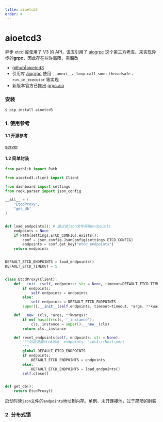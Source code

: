 ```yaml
---
title: aioetcd3
order: 4
---
```


# aioetcd3

<Alert type="warning">异步 etcd 库使用了 V3 的 API，该库引用了 [aiogrpc](https://github.com/hubo1016/aiogrpc) 这个第三方老库，来实现异步的**grpc**，因此存在些许局限，需魔改</Alert>

- [github|aioetcd3](https://github.com/gaopeiliang/aioetcd3)
- 引用库 [aiogrpc](https://github.com/hubo1016/aiogrpc) 使用 `__anext__`、`loop.call_soon_threadsafe` 、`run_in_executor` 等实现
- 新版本官方已推出 [grpc.aio](/back_end/python/生态/rpc/grpc)

### 安装

```bash
$ pip install aioetcd3
```

### 1. 使用参考

#### 1.1 开源参考

[server](https://github.com/matrixji/eha/blob/master/eha/agent/server.py)

#### 1.2 简单封装

```python
from pathlib import Path

from aioetcd3.client import Client

from dashboard import settings
from rook.parser import json_config

__all__ = (
    "EtcdProxy",
    "get_db"
)


def load_endpoints(): # 通过读json文件获取endpoints
    endpoints = None
    if Path(settings.ETCD_CONFIG).exists():
        conf = json_config.JsonConfig(settings.ETCD_CONFIG)
        endpoints = conf.get_key("etcd_endpoints")
    return endpoints


DEFAULT_ETCD_ENDPOINTS = load_endpoints()
DEFAULT_ETCD_TIMEOUT = 5


class EtcdProxy(Client):
    def __init__(self, endpoints: str = None, timeout=DEFAULT_ETCD_TIMEOUT, *args, **kwargs):
        if endpoints:
            self.endpoints = endpoints
        else:
            self.endpoints = DEFAULT_ETCD_ENDPOINTS
        super().__init__(self.endpoints, timeout=timeout, *args, **kwargs)

    def __new__(cls, *args, **kwargs):
        if not hasattr(cls, '_instance'):
            cls._instance = super().__new__(cls)
        return cls._instance

    def reset_endpoints(self, endpoints: str = None):
        """动态设置etcd地址  endpoints: "ipv4://host:port
        """
        global DEFAULT_ETCD_ENDPOINTS
        if endpoints:
            DEFAULT_ETCD_ENDPOINTS = endpoints
        else:
            DEFAULT_ETCD_ENDPOINTS = load_endpoints()
        self.close()


def get_db():
    return EtcdProxy()
```

启动时读`json`文件的`endpoints`地址到内存。单例，未开连接池，过于简陋的封装

### 2. 分布式锁

```python

```
